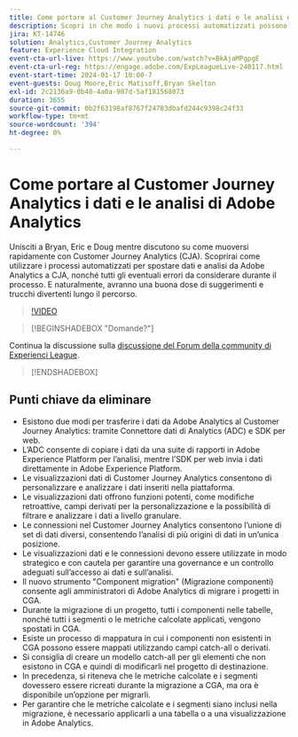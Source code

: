 ```yaml
---
title: Come portare al Customer Journey Analytics i dati e le analisi di Adobe Analytics
description: Scopri in che modo i nuovi processi automatizzati possono aiutarti a trasferire dati e analisi da Adobe Analytics ad Adobe Customer Journey Analytics.
jira: KT-14746
solution: Analytics,Customer Journey Analytics
feature: Experience Cloud Integration
event-cta-url-live: https://www.youtube.com/watch?v=BkAjaMPgpgE
event-cta-url-reg: https://engage.adobe.com/ExpLeagueLive-240117.html
event-start-time: 2024-01-17 10:00-7
event-guests: Doug Moore,Eric Matisoff,Bryan Skelton
exl-id: 2c2136a9-0b40-4a0a-907d-5af181568073
duration: 3655
source-git-commit: 0b2f63198af8767f24783dbafd244c9398c24f33
workflow-type: tm+mt
source-wordcount: '394'
ht-degree: 0%

---
```


# Come portare al Customer Journey Analytics i dati e le analisi di Adobe Analytics

Unisciti a Bryan, Eric e Doug mentre discutono su come muoversi rapidamente con Customer Journey Analytics (CJA). Scoprirai come utilizzare i processi automatizzati per spostare dati e analisi da Adobe Analytics a CJA, nonché tutti gli eventuali errori da considerare durante il processo. E naturalmente, avranno una buona dose di suggerimenti e trucchi divertenti lungo il percorso.

>[!VIDEO](https://video.tv.adobe.com/v/3426778/?quality=12&learn=on)

>[!BEGINSHADEBOX &quot;Domande?&quot;]

Continua la discussione sulla [discussione del Forum della community di Experienci League](https://experienceleaguecommunities.adobe.com/t5/adobe-analytics-discussions/experience-league-live-post-session-discussion-bringing-your/m-p/646093#M3582).

>[!ENDSHADEBOX]

## Punti chiave da eliminare

* Esistono due modi per trasferire i dati da Adobe Analytics al Customer Journey Analytics: tramite Connettore dati di Analytics (ADC) e SDK per web.
* L’ADC consente di copiare i dati da una suite di rapporti in Adobe Experience Platform per l’analisi, mentre l’SDK per web invia i dati direttamente in Adobe Experience Platform.
* Le visualizzazioni dati di Customer Journey Analytics consentono di personalizzare e analizzare i dati inseriti nella piattaforma.
* Le visualizzazioni dati offrono funzioni potenti, come modifiche retroattive, campi derivati per la personalizzazione e la possibilità di filtrare e analizzare i dati a livello granulare.
* Le connessioni nel Customer Journey Analytics consentono l’unione di set di dati diversi, consentendo l’analisi di più origini di dati in un’unica posizione.
* Le visualizzazioni dati e le connessioni devono essere utilizzate in modo strategico e con cautela per garantire una governance e un controllo adeguati sull’accesso ai dati e sull’analisi.
* Il nuovo strumento &quot;Component migration&quot; (Migrazione componenti) consente agli amministratori di Adobe Analytics di migrare i progetti in CGA.
* Durante la migrazione di un progetto, tutti i componenti nelle tabelle, nonché tutti i segmenti o le metriche calcolate applicati, vengono spostati in CGA.
* Esiste un processo di mappatura in cui i componenti non esistenti in CGA possono essere mappati utilizzando campi catch-all o derivati.
* Si consiglia di creare un modello catch-all per gli elementi che non esistono in CGA e quindi di modificarli nel progetto di destinazione.
* In precedenza, si riteneva che le metriche calcolate e i segmenti dovessero essere ricreati durante la migrazione a CGA, ma ora è disponibile un’opzione per migrarli.
* Per garantire che le metriche calcolate e i segmenti siano inclusi nella migrazione, è necessario applicarli a una tabella o a una visualizzazione in Adobe Analytics.

